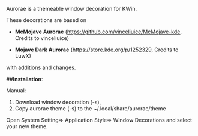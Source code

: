 Aurorae is a themeable window decoration for KWin.

These decorations are based on 

- **McMojave Aurorae** (https://github.com/vinceliuice/McMojave-kde, Credits to vinceliuice)

- **Mojave Dark Aurorae**  (https://store.kde.org/p/1252329, Credits to LuwX)

with additions and changes.


##**Installation**:

Manual:

1) Download window decoration (-s),
2) Copy aurorae theme (-s) to the  ~/.local/share/aurorae/theme

Open System Setting=> Application Style=> Window Decorations and select your new theme.

